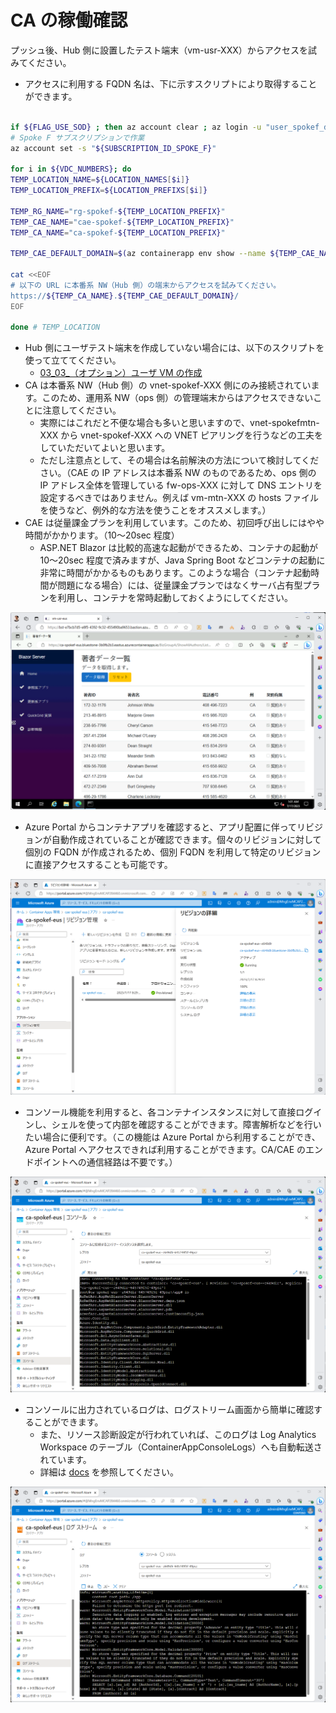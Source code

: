 # CA の稼働確認

プッシュ後、Hub 側に設置したテスト端末（vm-usr-XXX）からアクセスを試みてください。

- アクセスに利用する FQDN 名は、下に示すスクリプトにより取得することができます。

```bash

if ${FLAG_USE_SOD} ; then az account clear ; az login -u "user_spokef_dev@${PRIMARY_DOMAIN_NAME}" -p "${ADMIN_PASSWORD}" ; fi
# Spoke F サブスクリプションで作業
az account set -s "${SUBSCRIPTION_ID_SPOKE_F}"

for i in ${VDC_NUMBERS}; do
TEMP_LOCATION_NAME=${LOCATION_NAMES[$i]}
TEMP_LOCATION_PREFIX=${LOCATION_PREFIXS[$i]}

TEMP_RG_NAME="rg-spokef-${TEMP_LOCATION_PREFIX}"
TEMP_CAE_NAME="cae-spokef-${TEMP_LOCATION_PREFIX}"
TEMP_CA_NAME="ca-spokef-${TEMP_LOCATION_PREFIX}"

TEMP_CAE_DEFAULT_DOMAIN=$(az containerapp env show --name ${TEMP_CAE_NAME} --resource-group ${TEMP_RG_NAME} --query properties.defaultDomain -o tsv)

cat <<EOF
# 以下の URL に本番系 NW（Hub 側）の端末からアクセスを試みてください。
https://${TEMP_CA_NAME}.${TEMP_CAE_DEFAULT_DOMAIN}/
EOF

done # TEMP_LOCATION

```

- Hub 側にユーザテスト端末を作成していない場合には、以下のスクリプトを使って立ててください。
  - [03_03_（オプション）ユーザ VM の作成](../03.ハブサブスクリプションの作成/03_03_（オプション）ユーザVMの作成.md)
- CA は本番系 NW（Hub 側）の vnet-spokef-XXX 側にのみ接続されています。このため、運用系 NW（ops 側）の管理端末からはアクセスできないことに注意してください。
  - 実際にはこれだと不便な場合も多いと思いますので、vnet-spokefmtn-XXX から vnet-spokef-XXX への VNET ピアリングを行うなどの工夫をしていただいてよいと思います。
  - ただし注意点として、その場合は名前解決の方法について検討してください。（CAE の IP アドレスは本番系 NW のものであるため、ops 側の IP アドレス全体を管理している fw-ops-XXX に対して DNS エントリを設定するべきではありません。例えば vm-mtn-XXX の hosts ファイルを使うなど、例外的な方法を使うことをオススメします。）
- CAE は従量課金プランを利用しています。このため、初回呼び出しにはやや時間がかかります。（10～20sec 程度）
  - ASP.NET Blazor は比較的高速な起動ができるため、コンテナの起動が 10～20sec 程度で済みますが、Java Spring Boot などコンテナの起動に非常に時間がかかるものもあります。このような場合（コンテナ起動時間が問題になる場合）には、従量課金プランではなくサーバ占有型プランを利用し、コンテナを常時起動しておくようにしてください。

![picture 0](./images/768dd56871477af60b161c250599dac13f6acef21bf90108be704793589705f9.png)  

- Azure Portal からコンテナアプリを確認すると、アプリ配置に伴ってリビジョンが自動作成されていることが確認できます。個々のリビジョンに対して個別の FQDN が作成されるため、個別 FQDN を利用して特定のリビジョンに直接アクセスすることも可能です。

![picture 2](./images/fae078c3a903986805e9cade708a7f1a3143b9e04e391726d2e22b83484fc65d.png)  

- コンソール機能を利用すると、各コンテナインスタンスに対して直接ログインし、シェルを使って内部を確認することができます。障害解析などを行いたい場合に便利です。（この機能は Azure Portal から利用することができ、Azure Portal へアクセスできれば利用することができます。CA/CAE のエンドポイントへの通信経路は不要です。）

![picture 3](./images/83cd274ed98da430617d97b27551202c637f3f5d50a431692cec0fe58c5cec76.png)  

- コンソールに出力されているログは、ログストリーム画面から簡単に確認することができます。
  - また、リソース診断設定が行われていれば、このログは Log Analytics Workspace のテーブル（ContainerAppConsoleLogs）へも自動転送されています。
  - 詳細は [docs](https://learn.microsoft.com/ja-jp/azure/container-apps/log-monitoring?tabs=bash) を参照してください。

![picture 4](./images/9331a7335411c6a0b20602c9f11b5cf59f8ba9e17c05023091fbd9527004f3ca.png)  
